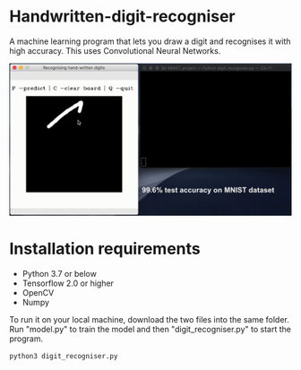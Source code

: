 # Handwritten-digit-recogniser
A machine learning program that lets you draw a digit and recognises it with high accuracy. This uses Convolutional Neural Networks.

![](digit_recogniser_demo.gif)

# Installation requirements
- Python 3.7 or below
- Tensorflow 2.0 or higher
- OpenCV
- Numpy

To run it on your local machine, download the two files into the same folder. Run "model.py" to train the model and then "digit_recogniser.py" to start the program.
```bash
python3 digit_recogniser.py
```
